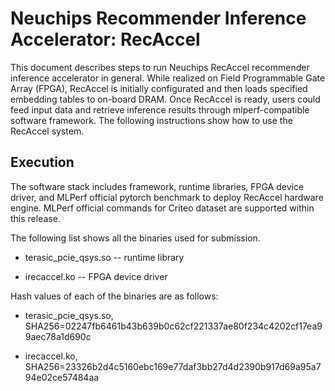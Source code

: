 # Neuchips Recommender Inference Accelerator: RecAccel

This document describes steps to run Neuchips RecAccel recommender inference
accelerator in general. While realized on Field Programmable Gate Array
(FPGA), RecAccel is initially configurated and then loads specified
embedding tables to on-board DRAM. Once RecAccel is ready, users could
feed input data and retrieve inference results through mlperf-compatible software 
framework. The following instructions show how to use the RecAccel system.

## Execution

The software stack includes framework, runtime libraries, FPGA device
driver, and MLPerf official pytorch benchmark to deploy RecAccel hardware engine.
MLPerf official commands for Criteo dataset are supported within this release.

The following list shows all the binaries used for submission.

- terasic_pcie_qsys.so -- runtime library

- irecaccel.ko -- FPGA device driver

Hash values of each of the binaries are as follows:

- terasic_pcie_qsys.so, SHA256=02247fb6461b43b639b0c62cf221337ae80f234c4202cf17ea99aec78a1d690c

- irecaccel.ko, SHA256=23326b2d4c5160ebc169e77daf3bb27d4d2390b917d69a95a794e02ce57484aa

